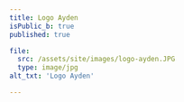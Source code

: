 ```yaml
---
title: Logo Ayden
isPublic_b: true
published: true

file:
  src: /assets/site/images/logo-ayden.JPG
  type: image/jpg
alt_txt: 'Logo Ayden'

---
```

